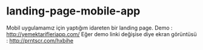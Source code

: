 # landing-page-mobile-app
Mobil uygulamamız için yaptığım idareten bir landing page. 
Demo : http://yemektarifleriapp.com/
Eğer demo linki değişise diye ekran görüntüsü : http://prntscr.com/hxbihe
